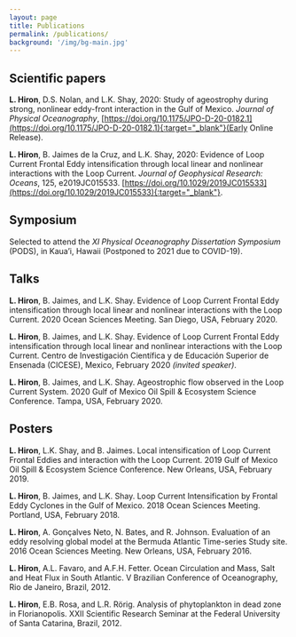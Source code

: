 ```yaml
---
layout: page
title: Publications
permalink: /publications/
background: '/img/bg-main.jpg'
---
```


## Scientific papers
**L. Hiron**, D.S. Nolan, and L.K. Shay, 2020: Study of ageostrophy during strong, nonlinear eddy-front interaction in the Gulf of Mexico. *Journal of Physical Oceanography*, [https://doi.org/10.1175/JPO-D-20-0182.1](https://doi.org/10.1175/JPO-D-20-0182.1){:target="_blank"}(Early Online Release).

**L. Hiron**, B. Jaimes de la Cruz, and L.K. Shay, 2020: Evidence of Loop Current Frontal Eddy intensification through local linear and nonlinear interactions with the Loop Current. *Journal of Geophysical Research: Oceans*, 125, e2019JC015533. [https://doi.org/10.1029/2019JC015533](https://doi.org/10.1029/2019JC015533){:target="_blank"}.

## Symposium
Selected to attend the *XI Physical Oceanography Dissertation Symposium* (PODS), in Kaua’i, Hawaii (Postponed to 2021 due to COVID-19).

## Talks
**L. Hiron**, B. Jaimes, and L.K. Shay. Evidence of Loop Current Frontal Eddy intensification through local linear and nonlinear interactions with the Loop Current. 2020 Ocean Sciences Meeting. San Diego, USA, February 2020.

**L. Hiron**, B. Jaimes, and L.K. Shay. Evidence of Loop Current Frontal Eddy intensification through local linear and nonlinear interactions with the Loop Current. Centro de Investigación Científica y de Educación Superior de Ensenada (CICESE), Mexico, February 2020 *(invited speaker)*.

**L. Hiron**, B. Jaimes, and L.K. Shay. Ageostrophic flow observed in the Loop Current System. 2020 Gulf of Mexico Oil Spill & Ecosystem Science Conference. Tampa, USA, February 2020.

## Posters
**L. Hiron**, L.K. Shay, and B. Jaimes. Local intensification of Loop Current Frontal Eddies and interaction with the Loop Current. 2019 Gulf of Mexico Oil Spill & Ecosystem Science Conference. New Orleans, USA, February 2019.

**L. Hiron**, B. Jaimes, and L.K. Shay. Loop Current Intensification by Frontal Eddy Cyclones in the Gulf of Mexico. 2018 Ocean Sciences Meeting. Portland, USA, February 2018.

**L. Hiron**, A. Gonçalves Neto, N. Bates, and R. Johnson. Evaluation of an eddy resolving global model at the Bermuda Atlantic Time-series Study site. 2016 Ocean Sciences Meeting. New Orleans, USA, February 2016.

**L. Hiron**, A.L. Favaro, and A.F.H. Fetter. Ocean Circulation and Mass, Salt and Heat Flux in South Atlantic. V Brazilian Conference of Oceanography, Rio de Janeiro, Brazil, 2012.

**L. Hiron**, E.B. Rosa, and L.R. Rörig. Analysis of phytoplankton in dead zone in Florianopolis. XXII Scientific Research Seminar at the Federal University of Santa Catarina, Brazil, 2012.
